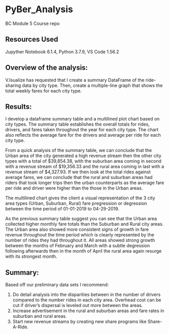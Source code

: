 # PyBer_Analysis
 BC Module 5 Course repo
## Resources Used
Jupyther Notebook 6.1.4, Python 3.7.9, VS Code 1.56.2

## Overview of the analysis: 
V.Isualize has requested that I create a summary DataFrame of the ride-sharing data by city type. Then, create a multiple-line graph that shows the total weekly fares for each city type.

## Results: 
I develop a dataframe summary table and a multilined plot chart based on city types. The summary table establishes the overall totals for rides, drivers, and fares taken throughout the year for each city type. The chart also reflects the average fare for the drivers and average per ride for each city type.


From a quick analysis of the summary table, we can conclude that the Urban area of the city generated a high revenue stream then the other city types with a total of $39,854.38, with the suburban area coming in second with a revenue stream of $19,356.33 and the rural area coming in last with a revenue stream of $4,327.93. If we then look at the total rides against average fares, we can conclude that the rural and suburban areas had riders that took longer trips then the urban counterparts as the average fare per ride and driver were higher than the those in the Urban areas.

The multilined chart gives the client a visual representation of the 3 city area types (Urban, Suburban, Rural) fare pregression or degression between the time period of 01-01-2019 to 04-29-2019.



As the previous summary table suggest you can see that the Urban area collected higher monthly fare totals than the Suburban and Rural city areas. The Urban area also showed more consistent signs of growth in fare revenue throughout the time period which is clearly represented by the number of rides they had throughout it. All areas showed strong growth between the months of February and March with a subtle degression following afterwards then in the month of April the rural area again resurge with its strongest month.
 

## Summary: 
Based off our preliminary data sets I recommend:
1.	Do detail analysis into the disparities between in the number of drivers compared to the number rides in each city area. Overhead cost can be cut if driver’s dispersal is leveled out more between the areas.
2.	Increase advertisement in the rural and suburban areas and fare rates in suburban and rural areas.
3.	Start new revenue streams by creating new share programs like Share-A-Ride.

